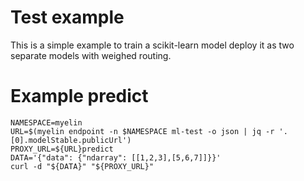 # Test example

This is a simple example to train a scikit-learn model deploy it as two separate models with
weighed routing. 

# Example predict

```
NAMESPACE=myelin
URL=$(myelin endpoint -n $NAMESPACE ml-test -o json | jq -r '.[0].modelStable.publicUrl')
PROXY_URL=${URL}predict
DATA='{"data": {"ndarray": [[1,2,3],[5,6,7]]}}'
curl -d "${DATA}" "${PROXY_URL}"
```
